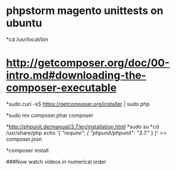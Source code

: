 phpstorm magento unittests on ubuntu
====================================

*cd /usr/local/bin

# http://getcomposer.org/doc/00-intro.md#downloading-the-composer-executable

*sudo curl -sS https://getcomposer.org/installer | sudo php

*sudo mv composer.phar composer

*http://phpunit.de/manual/3.7/en/installation.html
*sudo su
*cd /usr/share/php
*echo '{ "require": { "phpunit/phpunit": "3.7.*" } }' >> composer.json

*composer install

###Now watch videos in numerical order
